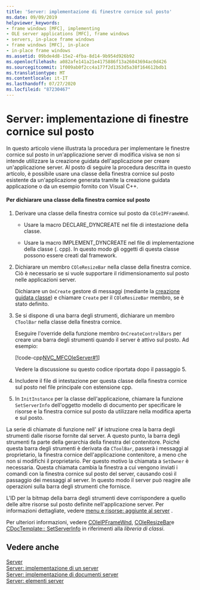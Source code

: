 ```yaml
---
title: 'Server: implementazione di finestre cornice sul posto'
ms.date: 09/09/2019
helpviewer_keywords:
- frame windows [MFC], implementing
- OLE server applications [MFC], frame windows
- servers, in-place frame windows
- frame windows [MFC], in-place
- in-place frame windows
ms.assetid: 09bde4d8-15e2-4fba-8d14-9b954d926b92
ms.openlocfilehash: a082afe141a21e4175886f13a26043694ac0d426
ms.sourcegitcommit: 1f009ab0f2cc4a177f2d1353d5a38f164612bdb1
ms.translationtype: MT
ms.contentlocale: it-IT
ms.lasthandoff: 07/27/2020
ms.locfileid: "87230467"
---
```

# <a name="servers-implementing-in-place-frame-windows"></a>Server: implementazione di finestre cornice sul posto

In questo articolo viene illustrata la procedura per implementare le finestre cornice sul posto in un'applicazione server di modifica visiva se non si intende utilizzare la creazione guidata dell'applicazione per creare un'applicazione server. Al posto di seguire la procedura descritta in questo articolo, è possibile usare una classe della finestra cornice sul posto esistente da un'applicazione generata tramite la creazione guidata applicazione o da un esempio fornito con Visual C++.

#### <a name="to-declare-an-in-place-frame-window-class"></a>Per dichiarare una classe della finestra cornice sul posto

1. Derivare una classe della finestra cornice sul posto da `COleIPFrameWnd`.

   - Usare la macro DECLARE_DYNCREATE nel file di intestazione della classe.

   - Usare la macro IMPLEMENT_DYNCREATE nel file di implementazione della classe (. cpp). In questo modo gli oggetti di questa classe possono essere creati dal framework.

1. Dichiarare un membro `COleResizeBar` nella classe della finestra cornice. Ciò è necessario se si vuole supportare il ridimensionamento sul posto nelle applicazioni server.

   Dichiarare un `OnCreate` gestore di messaggi (mediante la [creazione guidata classe](reference/mfc-class-wizard.md)) e chiamare `Create` per il `COleResizeBar` membro, se è stato definito.

1. Se si dispone di una barra degli strumenti, dichiarare un membro `CToolBar` nella classe della finestra cornice.

   Eseguire l'override della funzione membro `OnCreateControlBars` per creare una barra degli strumenti quando il server è attivo sul posto. Ad esempio:

   [!code-cpp[NVC_MFCOleServer#1](../mfc/codesnippet/cpp/servers-implementing-in-place-frame-windows_1.cpp)]

   Vedere la discussione su questo codice riportata dopo il passaggio 5.

1. Includere il file di intestazione per questa classe della finestra cornice sul posto nel file principale con estensione cpp.

1. In `InitInstance` per la classe dell'applicazione, chiamare la funzione `SetServerInfo` dell'oggetto modello di documento per specificare le risorse e la finestra cornice sul posto da utilizzare nella modifica aperta e sul posto.

La serie di chiamate di funzione nell' **`if`** istruzione crea la barra degli strumenti dalle risorse fornite dal server. A questo punto, la barra degli strumenti fa parte della gerarchia della finestra del contenitore. Poiché questa barra degli strumenti è derivata da `CToolBar`, passerà i messaggi al proprietario, la finestra cornice dell'applicazione contenitore, a meno che non si modifichi il proprietario. Per questo motivo la chiamata a `SetOwner` è necessaria. Questa chiamata cambia la finestra a cui vengono inviati i comandi con la finestra cornice sul posto del server, causando così il passaggio dei messaggi al server. In questo modo il server può reagire alle operazioni sulla barra degli strumenti che fornisce.

L'ID per la bitmap della barra degli strumenti deve corrispondere a quello delle altre risorse sul posto definite nell'applicazione server. Per informazioni dettagliate, vedere [menu e risorse: aggiunte al server](../mfc/menus-and-resources-server-additions.md) .

Per ulteriori informazioni, vedere [COleIPFrameWnd](../mfc/reference/coleipframewnd-class.md), [COleResizeBar](../mfc/reference/coleresizebar-class.md)e [CDocTemplate:: SetServerInfo](../mfc/reference/cdoctemplate-class.md#setserverinfo) in riferimenti alla *libreria di classi*.

## <a name="see-also"></a>Vedere anche

[Server](../mfc/servers.md)<br/>
[Server: implementazione di un server](../mfc/servers-implementing-a-server.md)<br/>
[Server: implementazione di documenti server](../mfc/servers-implementing-server-documents.md)<br/>
[Server: elementi server](../mfc/servers-server-items.md)

